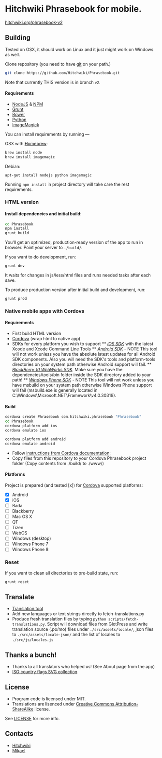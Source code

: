 # Hitchwiki Phrasebook for mobile.

[hitchwiki.org/phrasebook-v2](http://hitchwiki.org/phrasebook-v2/)


## Building

Tested on OSX, it should work on Linux and it just might work on Windows as well.

Clone repository (you need to have [git](http://git-scm.com/) on your path.)
```bash
git clone https://github.com/Hitchwiki/Phrasebook.git
```

Note that currently THIS version is in branch `v2`.

#### Requirements
* [NodeJS](http://nodejs.org/) & [NPM](https://npmjs.org/)
* [Grunt](http://gruntjs.com/)
* [Bower](http://bower.io/)
* [Python](http://www.python.org/)
* [ImageMagick](http://www.imagemagick.org/)

You can install requirements by running —

OSX with [Homebrew](http://brew.sh/):
```bash
brew install node
brew install imagemagic
```

Debian:
```bash
apt-get install nodejs python imagemagic
```

Running `npm install` in project directory will take care the rest requirements.


### HTML version

#### Install dependencies and initial build:
```bash
cd Phrasebook
npm install
grunt build
```

You'll get an optimized, production-ready version of the app to run in browser. Point your server to `./build/`.

If you want to do development, run:
```bash
grunt dev
```
It waits for changes in js/less/html files and runs needed tasks after each save.

To produce production version after initial build and development, run:
```bash
grunt prod
```

### Native mobile apps with Cordova
#### Requirements
* First build HTML version
* [Cordova](http://cordova.apache.org/) (wrap html to native app)
* SDKs for every platform you wish to support
** *[iOS SDK](http://developer.apple.com/)* with the latest Xcode and Xcode Command Line Tools
** *[Android SDK](http://developer.android.com/)* - NOTE This tool will not work unless you have the absolute latest updates for all Android SDK components. Also you will need the SDK's tools and platform-tools directories on your system path otherwise Android support will fail.
** *[BlackBerry 10 WebWorks SDK](http://developer.blackberry.com/html5/download/).* Make sure you have the dependencies/tools/bin folder inside the SDK directory added to your path!
** *[Windows Phone SDK](http://dev.windowsphone.com/en-us/downloadsdk)* - NOTE This tool will not work unless you have msbuild on your system path otherwise Windows Phone support will fail (msbuild.exe is generally located in C:\Windows\Microsoft.NET\Framework\v4.0.30319).

#### Build
```bash
cordova create Phrasebook com.hitchwiki.phrasebook "Phrasebook"
cd Phrasebook
cordova platform add ios
cordova emulate ios
```
```bash
cordova platform add android
cordova emulate android
```

* Follow [instructions from Cordova documentation](http://docs.phonegap.com/en/3.3.0/guide_cli_index.md.html#The%20Command-Line%20Interface):
* Copy files from this repository to your Cordova Phrasebook project folder (Copy contents from ./build/ to ./www/)

#### Platforms
Project is prepared (and tested [x]) for [Cordova](http://cordova.apache.org/) supported platforms:

- [x] Android
- [x] iOS
- [ ] Bada
- [ ] Blackberry
- [ ] Mac OS X
- [ ] QT
- [ ] Tizen
- [ ] WebOS
- [ ] Windows (desktop)
- [ ] Windows Phone 7
- [ ] Windows Phone 8

### Reset

If you want to clean all directories to pre-build state, run:
```bash
grunt reset
```


## Translate
* [Translation tool](http://hitchwiki.org/translate/projects/phrasebook)
* Add new languages or text strings directly to fetch-translations.py
* Produce fresh translation files by typing `python scripts/fetch-translations.py`. Script will download files from GlotPress and write translation source (.po/mo) files under `./src/assets/locale/`, json files to `./src/assets/locale-json/` and the list of locales to `./src/js/locales.js`

## Thanks a bunch!
* Thanks to all translators who helped us! (See About page from the app)
* [ISO country flags SVG collection](https://github.com/koppi/iso-country-flags-svg-collection)

## License
* Program code is licensed under MIT.
* Translations are lisenced under [Creative Commons Attribution-ShareAlike](http://creativecommons.org/licenses/by-sa/3.0/) license.

See [LICENSE](LICENSE) for more info.

## Contacts
* [Hitchwiki](http://hitchwiki.org/contact/)
* [Mikael](https://github.com/simison)